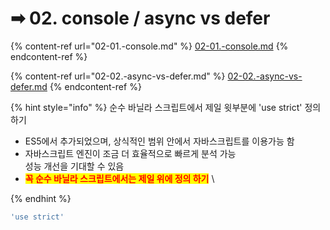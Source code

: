 # ➡ 02. console / async vs defer

{% content-ref url="02-01.-console.md" %}
[02-01.-console.md](02-01.-console.md)
{% endcontent-ref %}

{% content-ref url="02-02.-async-vs-defer.md" %}
[02-02.-async-vs-defer.md](02-02.-async-vs-defer.md)
{% endcontent-ref %}



{% hint style="info" %}
순수 바닐라 스크립트에서 제일 윗부분에 'use strict' 정의하기&#x20;

* ES5에서 추가되었으며, 상식적인 범위 안에서 자바스크립트를 이용가능 함
* 자바스크립트 엔진이 조금 더 효율적으로 빠르게 분석 가능\
  성능 개선을 기대할 수 있음
* <mark style="color:red;">**꼭 순수 바닐라 스크립트에서는 제일 위에 정의 하기**</mark> \

{% endhint %}

```javascript
'use strict'
```


